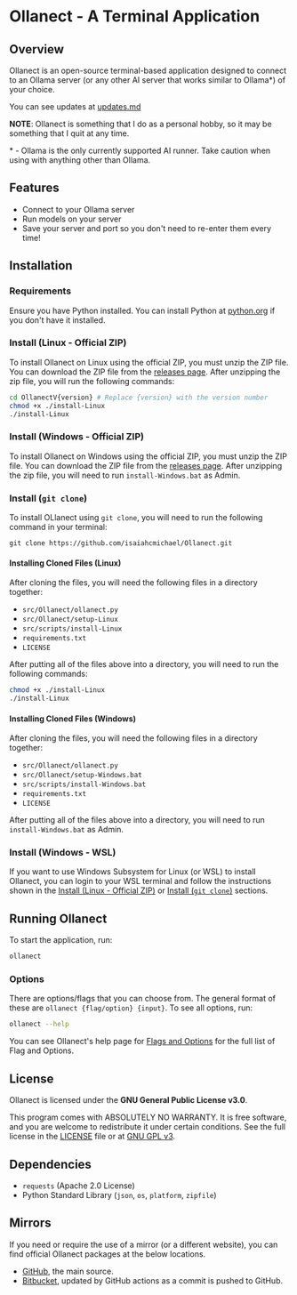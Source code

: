 # Ollanect - A Terminal Application

## Overview

Ollanect is an open-source terminal-based application designed to connect to an Ollama server (or any other AI server that works similar to Ollama\*) of your choice. 

You can see updates at [updates.md](./updates.md)

**NOTE**: Ollanect is something that I do as a personal hobby, so it may be something that I quit at any time.

\* - Ollama is the only currently supported AI runner. Take caution when using with anything other than Ollama.

## Features

- Connect to your Ollama server
- Run models on your server
- Save your server and port so you don't need to re-enter them every time!

## Installation

### Requirements
Ensure you have Python installed. You can install Python at [python.org](https://www.python.org/downloads/) if you don't have it installed.

### Install (Linux - Official ZIP)
To install Ollanect on Linux using the official ZIP, you must unzip the ZIP file. You can download the ZIP file from the [releases page](https://github.com/isaiahcmichael/ollanect/releases/latest). After unzipping the zip file, you will run the following commands:

```sh
cd OllanectV{version} # Replace {version} with the version number
chmod +x ./install-Linux
./install-Linux
```

### Install (Windows - Official ZIP)
To install Ollanect on Windows using the official ZIP, you must unzip the ZIP file. You can download the ZIP file from the [releases page](https://github.com/isaiahcmichael/ollanect/releases/latest). After unzipping the zip file, you will need to run `install-Windows.bat` as Admin.

### Install (`git clone`)
To install OLlanect using `git clone`, you will need to run the following command in your terminal:

```
git clone https://github.com/isaiahcmichael/Ollanect.git
```

#### Installing Cloned Files (Linux)
After cloning the files, you will need the following files in a directory together:
- `src/Ollanect/ollanect.py`
- `src/Ollanect/setup-Linux`
- `src/scripts/install-Linux`
- `requirements.txt`
- `LICENSE`

After putting all of the files above into a directory, you will need to run the following commands:

```sh
chmod +x ./install-Linux
./install-Linux
```

#### Installing Cloned Files (Windows)
After cloning the files, you will need the following files in a directory together:
- `src/Ollanect/ollanect.py`
- `src/Ollanect/setup-Windows.bat`
- `src/scripts/install-Windows.bat`
- `requirements.txt`
- `LICENSE`

After putting all of the files above into a directory, you will need to run `install-Windows.bat` as Admin.

### Install (Windows - WSL)
If you want to use Windows Subsystem for Linux (or WSL) to install Ollanect, you can login to your WSL terminal and follow the instructions shown in the [Install (Linux - Official ZIP)](#install-linux---official-zip) or [Install (`git clone`)](#install-git-clone) sections.

## Running Ollanect

To start the application, run:

```sh
ollanect
```

### Options
There are options/flags that you can choose from. The general format of these are `ollanect {flag/option} {input}`. To see all options, run: 
```sh
ollanect --help
```
You can see Ollanect's help page for [Flags and Options](help/ollanectOptions.md) for the full list of Flag and Options.

## License

Ollanect is licensed under the **GNU General Public License v3.0**.

This program comes with ABSOLUTELY NO WARRANTY. It is free software, and you are welcome to redistribute it under certain conditions. See the full license in the [LICENSE](./LICENSE) file or at [GNU GPL v3](https://www.gnu.org/licenses/gpl-3.0.html).


## Dependencies

- `requests` (Apache 2.0 License)
- Python Standard Library (`json`, `os`, `platform`, `zipfile`)

## Mirrors

If you need or require the use of a mirror (or a different website), you can find official Ollanect packages at the below locations.

- [GitHub](https://github.com/isaiahcmichael/ollanect), the main source.
- [Bitbucket](https://bitbucket.org/isaiahcmichael/ollanect/src/main/), updated by GitHub actions as a commit is pushed to GitHub.